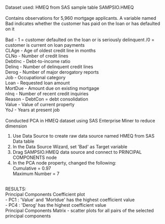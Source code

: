 Dataset used: HMEQ from SAS sample table SAMPSIO.HMEQ <br />
<br />
Contains observations for 5,960 mortgage applicants. A variable named Bad indicates whether the customer has paid on the loan or has defaulted on it <br />
<br />
Bad	- 1 = customer defaulted on the loan or is seriously delinquent /0 = customer is current on loan payments<br />
CLAge	-	Age of oldest credit line in months <br />
CLNo	-	Number of credit lines <br />
DebtInc	-	Debt-to-income ratio <br />
Delinq -	Number of delinquent credit lines <br />
Derog	-	Number of major derogatory reports <br />
Job	- Occupational category <br />
Loan	-	Requested loan amount<br />
MortDue	-	Amount due on existing mortgage<br />
nInq	-	Number of recent credit inquiries<br />
Reason	- DebtCon = debt consolidation<br />
Value	-	Value of current property <br />
YoJ	-	Years at present job <br />
<br />
Conducted PCA in HMEQ dataset using SAS Enterprise Miner to reduce dimension <br />
1. Use Data Source to create raw data source named HMEQ from SAS Data table<br />
2. In the Data Source Wizard, set 'Bad' as Target variable <br />
3. Drag SAMPSIO.HMEQ data source and connect to PRINCIPAL COMPONENTS node
4. In the PCA node property, changed the following: <br />
    Cumulative = 0.97<br />
    Maximum Number = 7 <br />
<br />
RESULTS:<br />
Principal Components Coefficient plot <br />
- PC1 : 'Value' and 'Mortdue' has the highest coefficient value <br />
- PC4 : 'Derog' has the highest coefficient value <br />
Principal Components Matrix - scatter plots for all pairs of the selected principal components <br />

    
    
